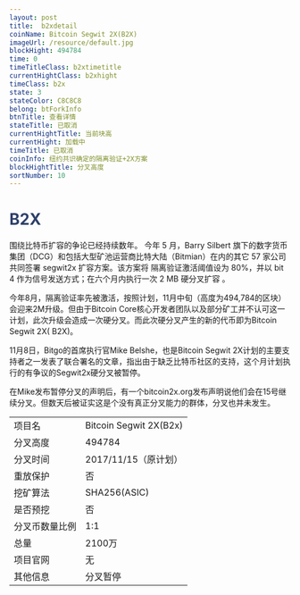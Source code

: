 ```yaml
---
layout: post
title:  b2xdetail
coinName: Bitcoin Segwit 2X(B2X)
imageUrl: /resource/default.jpg
blockHight: 494784
time: 0
timeTitleClass: b2xtimetitle
currentHightClass: b2xhight
timeClass: b2x
state: 3
stateColor: C8C8C8
belong: btForkInfo
btnTitle: 查看详情
stateTitle: 已取消
currentHightTitle: 当前块高
currentHight: 加载中
timeTitle: 已取消
coinInfo: 纽约共识确定的隔离验证+2X方案
blockHightTitle: 分叉高度
sortNumber: 10
---
```

<h1 style="color: #2F416A">B2X</h1>
<p class="summarytxt">围绕比特币扩容的争论已经持续数年。 今年 5 月，Barry Silbert 旗下的数字货币集团（DCG）和包括大型矿池运营商比特大陆（Bitmian）在内的其它 57 家公司共同签署 segwit2x 扩容方案。该方案将 隔离验证激活阈值设为 80%，并以 bit 4 作为信号发送方式；在六个月内执行一次 2 MB 硬分叉扩容 。
</p>
<p>今年8月，隔离验证率先被激活，按照计划，11月中旬（高度为494,784的区块）会迎来2M升级。但由于Bitcoin Core核心开发者团队以及部分矿工并不认可这一计划，此次升级会造成一次硬分叉。而此次硬分叉产生的新的代币即为Bitcoin Segwit 2X( B2X)。
</p>
<p>11月8日，Bitgo的首席执行官Mike Belshe，也是Bitcoin Segwit 2X计划的主要支持者之一发表了联合署名的文章，指出由于缺乏比特币社区的支持，这个月计划执行的有争议的Segwit2x硬分叉被暂停。</p>
<p>在Mike发布暂停分叉的声明后，有一个bitcoin2x.org发布声明说他们会在15号继续分叉。但数天后被证实这是个没有真正分叉能力的群体，分叉也并未发生。</p>

<table class="center">
  <tbody>
    <tr>
        <td class="tablehalf">项目名</td>
        <td class="tablehalf">Bitcoin Segwit 2X(B2x)</td>
    </tr>
    <tr>
        <td>分叉高度</td>
        <td>494784</td>
    </tr>
    <tr>
        <td>分叉时间</td>
        <td>2017/11/15（原计划）</td>
    </tr>
    <tr>
        <td>重放保护</td>
        <td>否</td>
    </tr>
    <tr>
        <td>挖矿算法</td>
        <td>SHA256(ASIC)</td>
    </tr>
    <tr>
        <td>是否预挖</td>
        <td>否</td>
    </tr>
    <tr>
        <td>分叉币数量比例</td>
        <td>1:1</td>
    </tr>
    <tr>
        <td>总量</td>
        <td>2100万</td>
    </tr>
    <tr>
        <td>项目官网</td>
        <td>无</td>
    </tr>
    <tr>
        <td>其他信息</td>
        <td>分叉暂停</td>
    </tr>
  </tbody>
</table>